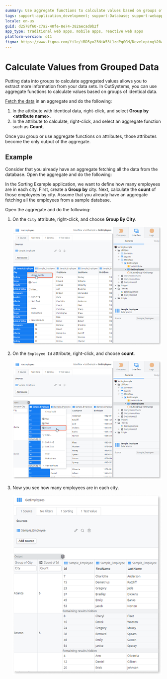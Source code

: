 ```yaml
---
summary: Use aggregate functions to calculate values based on groups of identical data.
tags: support-application_development; support-Database; support-webapps
locale: en-us
guid: d2578f60-c7a2-40fe-8e74-382aecad9b2f
app_type: traditional web apps, mobile apps, reactive web apps
platform-version: o11
figma: https://www.figma.com/file/iBD5yo23NiW53L1zdPqGGM/Developing%20an%20Application?node-id=173:5
---
```


# Calculate Values from Grouped Data

Putting data into groups to calculate aggregated values allows you to extract more information from your data sets. In OutSystems, you can use aggregate functions to calculate values based on groups of identical data.

[Fetch the data](<fetch-display.md>) in an aggregate and do the following:

1. In the attribute with identical data, right-click, and select **Group by &lt;attribute name&gt;**.
1. In the attribute to calculate, right-click, and select an aggregate function such as **Count**.

Once you group or use aggregate functions on attributes, those attributes become the only output of the aggregate.

## Example

Consider that you already have an aggregate fetching all the data from the database. Open the aggregate and do the following:

In the Sorting Example application, we want to define how many employees are in each city. First, create a **Group by** city. Next, calculate the **count** of those employees by city. Assume that you already have an aggregate fetching all the employees from a sample database. 

Open the aggregate and do the following:

1. On the `City` attribute, right-click, and choose **Group By City**.
  
    ![Group by city](images/group-attribute-ss.png)

1. On the `Employee Id` attribute, right-click, and choose **count**.

    ![Count employees](images/select-aggregate-function-ss.png)

1. Now you see how many employees are in each city.

    ![Employees per city](images/group-calculate-ex2-ss.png)
